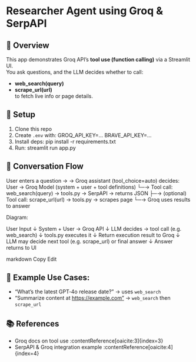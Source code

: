 # Researcher Agent using Groq & SerpAPI

## 🎯 Overview
This app demonstrates Groq API’s **tool use (function calling)** via a Streamlit UI.  
You ask questions, and the LLM decides whether to call:
- **web_search(query)**  
- **scrape_url(url)**  
to fetch live info or page details.

## 🧾 Setup
1. Clone this repo  
2. Create `.env` with:
GROQ_API_KEY=...
BRAVE_API_KEY=...
3. Install deps:
pip install -r requirements.txt
4. Run:
streamlit run app.py

## 🧠 Conversation Flow

User enters a question → → Groq assistant (tool_choice=auto) decides:
User → Groq Model (system + user + tool definitions)
└─→ Tool call: web_search(query) → tools.py → SerpAPI → returns JSON
├─→ (optional) Tool call: scrape_url(url) → tools.py → scrapes page
└─→ Groq uses results to answer

Diagram:

User Input
↓
System + User → Groq API
↓
LLM decides → tool call (e.g. web_search)
↓
tools.py executes it
↓
Return execution result to Groq
↓
LLM may decide next tool (e.g. scrape_url) or final answer
↓
Answer returns to UI

markdown
Copy
Edit


## 🧪 Example Use Cases:
- “What’s the latest GPT‑4o release date?” → uses `web_search`
- “Summarize content at https://example.com” → `web_search` then `scrape_url`

## 📚 References
- Groq docs on tool use :contentReference[oaicite:3]{index=3}  
- SerpAPI & Groq integration example :contentReference[oaicite:4]{index=4}
